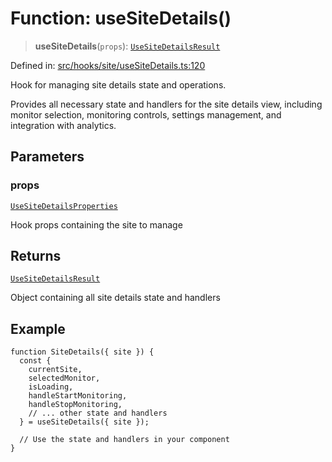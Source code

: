 # Function: useSiteDetails()

> **useSiteDetails**(`props`): [`UseSiteDetailsResult`](../interfaces/UseSiteDetailsResult.md)

Defined in: [src/hooks/site/useSiteDetails.ts:120](https://github.com/Nick2bad4u/Uptime-Watcher/blob/8a1973382d5fe14c52996ecda381894eb7ecd4a6/src/hooks/site/useSiteDetails.ts#L120)

Hook for managing site details state and operations.

Provides all necessary state and handlers for the site details view,
including monitor selection, monitoring controls, settings management,
and integration with analytics.

## Parameters

### props

[`UseSiteDetailsProperties`](../interfaces/UseSiteDetailsProperties.md)

Hook props containing the site to manage

## Returns

[`UseSiteDetailsResult`](../interfaces/UseSiteDetailsResult.md)

Object containing all site details state and handlers

## Example

```tsx
function SiteDetails({ site }) {
  const {
    currentSite,
    selectedMonitor,
    isLoading,
    handleStartMonitoring,
    handleStopMonitoring,
    // ... other state and handlers
  } = useSiteDetails({ site });

  // Use the state and handlers in your component
}
```

